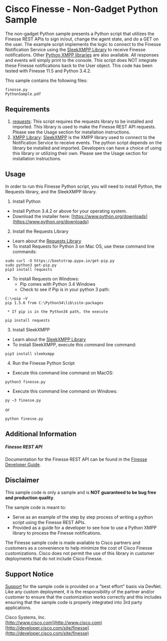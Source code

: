 # Cisco Finesse - Non-Gadget Python Sample
The non-gadget Python sample presents a Python script that utilizes the Finesse REST APIs to sign in/out, change the agent state, and do a GET on the user. The example script implements the logic to connect to the Finesse Notification Service using the [SleekXMPP Library](http://sleekxmpp.com/) to receive Finesse notifications. Other [Python XMPP libraries](http://xmpp.org/software/libraries.html) are also available. All responses and events will simply print to the console. This script does NOT integrate these Finesse notifications back to the User object. This code has been tested with Finesse 11.5 and Python 3.4.2.

This sample contains the following files:

    finesse.py
    PythonSample.pdf

## Requirements
1. [requests](http://docs.python-requests.org): This script requires the requests library to be installed and imported. This library is used to make the Finesse REST API requests. Please see the Usage section for installation instructions.
2. [XMPP Library](http://xmpp.org/software/libraries.html): [SleekXMPP](http://sleekxmpp.com) is the XMPP library used to connect to the Notification Service to receive events. The python script depends on the library be installed and imported. Developers can have a choice of using this library or utilizing their own. Please see the Usage section for installation instructions.

## Usage
In order to run this Finesse Python script, you will need to install Python, the Requests library, and the SleekXMPP library.

1. Install Python
 * Install Python 3.4.2 or above for your operating system.
 * Download the installer here: [https://www.python.org/downloads](https://www.python.org/downloads)
2. Install the Requests Library
 * Learn about the [Requests Library](http://docs.python-requests.org)
 * To install Requests for Python 3 on Mac OS, use these command line commands:
<pre><code>sudo curl -O https://bootstrap.pypa.io/get-pip.py
sudo python3 get-pip.py
pip3 install requests</code></pre>
 * To install Requests on Windows:
     * Pip comes with Python 3.4 Windows
     * Check to see if Pip is in your python 3 path:
<pre><code>C:\>pip –V
pip 1.5.6 from C:\Python34\lib\site-packages</code></pre>
     * If pip is in the Python34 path, the execute
<pre><code>pip install requests</code></pre>
3. Install SleekXMPP
 * Learn about the [SleekXMPP Library](http://sleekxmpp.com)
 * To install SleekXMPP, execute this command line command:
<pre><code>pip3 install sleekxmpp</code></pre>
4. Run the Finesse Python Script
 * Execute this command line command on MacOS:
<pre><code>python3 finesse.py</code></pre>
 * Execute this command line command on Windows:
<pre><code>py –3 finesse.py</pre></code>
or
<pre><code>python finesse.py</code></pre>

## Additional Information
##### Finesse REST API
Documentation for the Finesse REST API can be found in the [Finesse Developer Guide](https://developer.cisco.com/site/finesse/docs/#rest-api-dev-guide).

## Disclaimer
This sample code is only a sample and is **NOT guaranteed to be bug free and production quality**.

The sample code is meant to:
- Serve as an example of the step by step process of writing a python script using the Finesse REST APIs.
- Provided as a guide for a developer to see how to use a Python XMPP library to process the Finesse notifications.

The Finesse sample code is made available to Cisco partners and customers as a convenience to help minimize the cost of Cisco Finesse customizations. Cisco does not permit the use of this library in customer deployments that do not include Cisco Finesse.

## Support Notice
[Support](http://developer.cisco.com/site/devnet/support) for the sample code is provided on a "best effort" basis via DevNet. Like any custom deployment, it is the responsibility of the partner and/or customer to ensure that the customization works correctly and this includes ensuring that the sample code is properly integrated into 3rd party applications.

Cisco Systems, Inc.<br>
[http://www.cisco.com](http://www.cisco.com)<br>
[http://developer.cisco.com/site/finesse](http://developer.cisco.com/site/finesse)